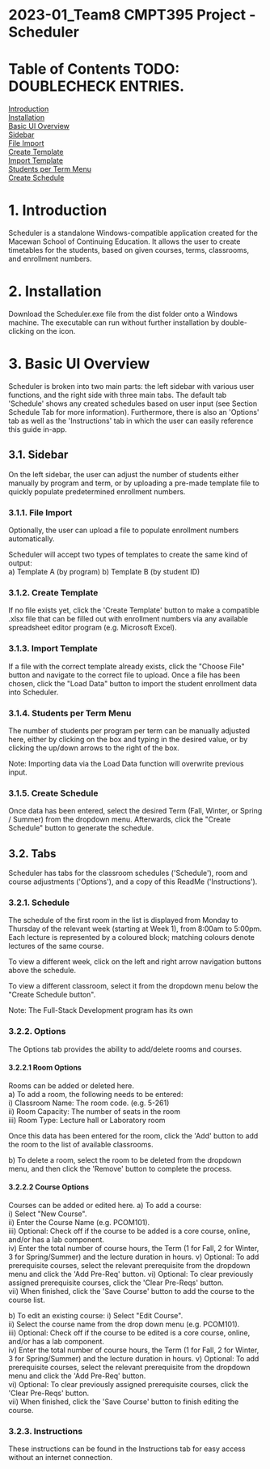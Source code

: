 # 2023-01_Team8 CMPT395 Project - Scheduler  

# Table of Contents TODO: DOUBLECHECK ENTRIES.  

[Introduction](https://github.com/MacEwanCMPT395/2023-01_Team8/blob/main/README.md#introduction)  
[Installation](https://github.com/Nylia-in-C/2023-01_Team8/blob/main/README.md#installation)  
[Basic UI Overview](https://github.com/Nylia-in-C/2023-01_Team8/blob/main/README.md#basic-ui-overview)  
    [Sidebar](https://github.com/Nylia-in-C/2023-01_Team8/blob/main/README.md#sidebar)  
    [File Import](https://github.com/Nylia-in-C/2023-01_Team8/blob/main/README.md#file-import)    
        [Create Template](https://github.com/Nylia-in-C/2023-01_Team8/blob/main/README.md#create-template)  
        [Import Template](https://github.com/Nylia-in-C/2023-01_Team8/blob/main/README.md#import-template)   
    [Students per Term Menu](https://github.com/Nylia-in-C/2023-01_Team8/blob/main/README.md#students-per-term-menu)  
    [Create Schedule](https://github.com/Nylia-in-C/2023-01_Team8/blob/main/README.md#create-schedule)

# 1. Introduction
Scheduler is a standalone Windows-compatible application created for the Macewan School of Continuing Education. It allows the user to create timetables for the students, based on given courses, terms, classrooms, and enrollment numbers.  

# 2. Installation
Download the Scheduler.exe file from the dist folder onto a Windows machine. The executable can run without further installation by double-clicking on the icon.  

# 3. Basic UI Overview
Scheduler is broken into two main parts: the left sidebar with various user functions, and the right side with three main tabs. The default tab 'Schedule' shows any created schedules based on user input (see Section Schedule Tab for more information). Furthermore, there is also an 'Options' tab as well as the 'Instructions' tab in which the user can easily reference this guide in-app. 

## 3.1. Sidebar
On the left sidebar, the user can adjust the number of students either manually by program and term, or by uploading a pre-made template file to quickly populate predetermined enrollment numbers.

### 3.1.1. File Import
Optionally, the user can upload a file to populate enrollment numbers automatically. 

Scheduler will accept two types of templates to create the same kind of output:  
a) Template A (by program) <INSERT NAME INSERT NAME INSERT NAME>
b) Template B (by student ID) <INSERT NAME INSERT NAME INSERT NAME>

### 3.1.2. Create Template
If no file exists yet, click the 'Create Template' button to make a compatible .xlsx file that can be filled out with enrollment numbers via any available spreadsheet editor program (e.g. Microsoft Excel). 

### 3.1.3. Import Template
If a file with the correct template already exists, click the "Choose File" button and navigate to the correct file to upload. Once a file has been chosen, click the "Load Data" button to import the student enrollment data into Scheduler. 

### 3.1.4. Students per Term Menu
The number of students per program per term can be manually adjusted here, either by clicking on the box and typing in the desired value, or by clicking the up/down arrows to the right of the box.  

Note: Importing data via the Load Data function will overwrite previous input.   

### 3.1.5. Create Schedule
Once data has been entered, select the desired Term (Fall, Winter, or Spring / Summer) from the dropdown menu. Afterwards, click the "Create Schedule" button to generate the schedule. 

## 3.2. Tabs  
Scheduler has tabs for the classroom schedules ('Schedule'), room and course adjustments ('Options'), and a copy of this ReadMe ('Instructions').

### 3.2.1. Schedule
The schedule of the first room in the list is displayed from Monday to Thursday of the relevant week (starting at Week 1), from 8:00am to 5:00pm. 
Each lecture is represented by a coloured block; matching colours denote lectures of the same course. 

To view a different week, click on the left and right arrow navigation buttons above the schedule.

To view a different classroom, select it from the dropdown menu below the "Create Schedule button". <CHANGE IF NECESSARY>

Note: The Full-Stack Development program has its own <INSERT TO FINISH THIS POINT ONCE FS IMPLEMENTED>

### 3.2.2. Options  
The Options tab provides the ability to add/delete rooms and courses.   

#### 3.2.2.1 Room Options  
Rooms can be added or deleted here.  
a) To add a room, the following needs to be entered:    
    i)      Classroom Name:     The room code. (e.g. 5-261)    
    ii)     Room Capacity:      The number of seats in the room  
    iii)    Room Type:          Lecture hall or Laboratory room  

Once this data has been entered for the room, click the 'Add' button to add the room to the list of available classrooms. 

b) To delete a room, select the room to be deleted from the dropdown menu, and then click the 'Remove' button to complete the process.  

#### 3.2.2.2 Course Options  
Courses can be added or edited here. 
a) To add a course:  
    i)      Select "New Course".  
    ii)     Enter the Course Name (e.g. PCOM101).  
    iii)    Optional: Check off if the course to be added is a core course, online, and/or has a lab component.  
    iv)     Enter the total number of course hours, the Term (1 for Fall, 2 for Winter, 3 for Spring/Summer) and the lecture duration in hours. 
    v)      Optional: To add prerequisite courses, select the relevant prerequisite from the dropdown menu and click the 'Add Pre-Req' button. 
    vi)     Optional: To clear previously assigned prerequisite courses, click the 'Clear Pre-Reqs' button.  
    vii)    When finished, click the 'Save Course' button to add the course to the course list. 

b) To edit an existing course:
    i)      Select "Edit Course".    
    ii)     Select the course name from the drop down menu (e.g. PCOM101).  
    iii)    Optional: Check off if the course to be edited is a core course, online, and/or has a lab component.  
    iv)     Enter the total number of course hours, the Term (1 for Fall, 2 for Winter, 3 for Spring/Summer) and the lecture duration in hours. 
    v)      Optional: To add prerequisite courses, select the relevant prerequisite from the dropdown menu and click the 'Add Pre-Req' button.   
    vi)     Optional: To clear previously assigned prerequisite courses, click the 'Clear Pre-Reqs' button.  
    vii)    When finished, click the 'Save Course' button to finish editing the course.  


### 3.2.3. Instructions
These instructions can be found in the Instructions tab for easy access without an internet connection. 
